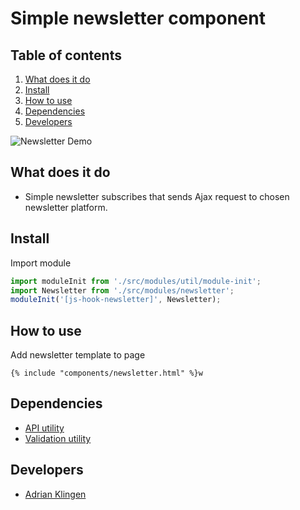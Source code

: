 
# Simple newsletter component

## Table of contents
1. [What does it do](#markdown-header-what-does-it-do)
2. [Install](#markdown-header-install)
3. [How to use](#markdown-header-how-to-use)
4. [Dependencies](#markdown-header-dependencies)
5. [Developers](#markdown-header-developers)

![Newsletter Demo](./_demo/newsletter-simple.gif)

## What does it do
* Simple newsletter subscribes that sends Ajax request to chosen newsletter platform.

## Install

Import module
```javascript
import moduleInit from './src/modules/util/module-init';
import Newsletter from './src/modules/newsletter';
moduleInit('[js-hook-newsletter]', Newsletter);
```

## How to use

Add newsletter template to page

```htmlmixed
{% include "components/newsletter.html" %}w
```

## Dependencies
* [API utility](/utilities/api/)
* [Validation utility](/utilities/validation/)

## Developers
* [Adrian Klingen](mailto:adrian@tamtam.nl)

